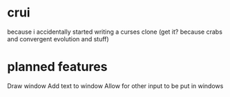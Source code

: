 # crui
because i accidentally started writing a curses clone
(get it? because crabs and convergent evolution and stuff)

# planned features 
Draw window
Add text to window
Allow for other input to be put in windows
